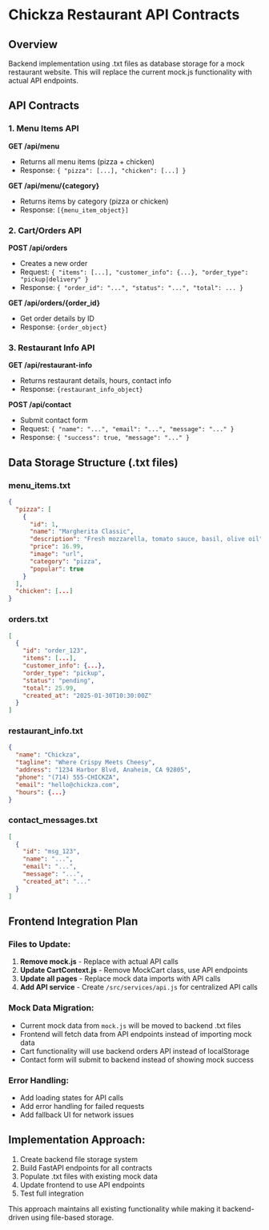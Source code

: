 # Chickza Restaurant API Contracts

## Overview
Backend implementation using .txt files as database storage for a mock restaurant website. This will replace the current mock.js functionality with actual API endpoints.

## API Contracts

### 1. Menu Items API
**GET /api/menu**
- Returns all menu items (pizza + chicken)
- Response: `{ "pizza": [...], "chicken": [...] }`

**GET /api/menu/{category}**
- Returns items by category (pizza or chicken)
- Response: `[{menu_item_object}]`

### 2. Cart/Orders API
**POST /api/orders**
- Creates a new order
- Request: `{ "items": [...], "customer_info": {...}, "order_type": "pickup|delivery" }`
- Response: `{ "order_id": "...", "status": "...", "total": ... }`

**GET /api/orders/{order_id}**
- Get order details by ID
- Response: `{order_object}`

### 3. Restaurant Info API
**GET /api/restaurant-info**
- Returns restaurant details, hours, contact info
- Response: `{restaurant_info_object}`

**POST /api/contact**
- Submit contact form
- Request: `{ "name": "...", "email": "...", "message": "..." }`
- Response: `{ "success": true, "message": "..." }`

## Data Storage Structure (.txt files)

### menu_items.txt
```json
{
  "pizza": [
    {
      "id": 1,
      "name": "Margherita Classic",
      "description": "Fresh mozzarella, tomato sauce, basil, olive oil",
      "price": 16.99,
      "image": "url",
      "category": "pizza",
      "popular": true
    }
  ],
  "chicken": [...]
}
```

### orders.txt
```json
[
  {
    "id": "order_123",
    "items": [...],
    "customer_info": {...},
    "order_type": "pickup",
    "status": "pending",
    "total": 25.99,
    "created_at": "2025-01-30T10:30:00Z"
  }
]
```

### restaurant_info.txt
```json
{
  "name": "Chickza",
  "tagline": "Where Crispy Meets Cheesy",
  "address": "1234 Harbor Blvd, Anaheim, CA 92805",
  "phone": "(714) 555-CHICKZA",
  "email": "hello@chickza.com",
  "hours": {...}
}
```

### contact_messages.txt
```json
[
  {
    "id": "msg_123",
    "name": "...",
    "email": "...",
    "message": "...",
    "created_at": "..."
  }
]
```

## Frontend Integration Plan

### Files to Update:
1. **Remove mock.js** - Replace with actual API calls
2. **Update CartContext.js** - Remove MockCart class, use API endpoints
3. **Update all pages** - Replace mock data imports with API calls
4. **Add API service** - Create `/src/services/api.js` for centralized API calls

### Mock Data Migration:
- Current mock data from `mock.js` will be moved to backend .txt files
- Frontend will fetch data from API endpoints instead of importing mock data
- Cart functionality will use backend orders API instead of localStorage
- Contact form will submit to backend instead of showing mock success

### Error Handling:
- Add loading states for API calls
- Add error handling for failed requests
- Add fallback UI for network issues

## Implementation Approach:
1. Create backend file storage system
2. Build FastAPI endpoints for all contracts
3. Populate .txt files with existing mock data
4. Update frontend to use API endpoints
5. Test full integration

This approach maintains all existing functionality while making it backend-driven using file-based storage.